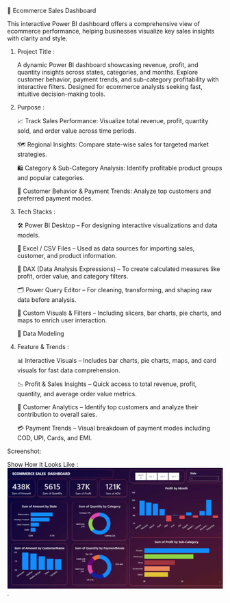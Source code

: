 🛒 Ecommerce Sales Dashboard

This interactive Power BI dashboard offers a comprehensive view of ecommerce performance, helping businesses visualize key sales insights with clarity and style.

1. Project Title :
   
   A dynamic Power BI dashboard showcasing revenue, profit, and quantity insights across states, categories, and months. Explore customer behavior, payment trends, and sub-category profitability with interactive filters. Designed for ecommerce analysts seeking fast, intuitive decision-making tools.

3. Purpose :

   📈 Track Sales Performance: Visualize total revenue, profit, quantity sold, and order value across time periods.

   🗺️ Regional Insights: Compare state-wise sales for targeted market strategies.

   🛍️ Category & Sub-Category Analysis: Identify profitable product groups and popular categories.

   👥 Customer Behavior & Payment Trends: Analyze top customers and preferred payment modes.

4. Tech Stacks :

   🛠️ Power BI Desktop – For designing interactive visualizations and data models.

   📁 Excel / CSV Files – Used as data sources for importing sales, customer, and product information.

   🧮 DAX (Data Analysis Expressions) – To create calculated measures like profit, order value, and category filters.

   🗂️ Power Query Editor – For cleaning, transforming, and shaping raw data before analysis.

   🎨 Custom Visuals & Filters – Including slicers, bar charts, pie charts, and maps to enrich user interaction.

   🧠 Data Modeling

5. Feature & Trends :

   📊 Interactive Visuals – Includes bar charts, pie charts, maps, and card visuals for fast data comprehension.

   📉 Profit & Sales Insights – Quick access to total revenue, profit, quantity, and average order value metrics.

   🧍 Customer Analytics – Identify top customers and analyze their contribution to overall sales.

   💳 Payment Trends – Visual breakdown of payment modes including COD, UPI, Cards, and EMI.

Screenshot:

Show How It Looks Like :
![image alt](https://github.com/Parixit-Chavda/E-commerce-Sales-Dashboard/blob/main/Sales%20Dashboard.png).
